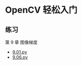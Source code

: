# OpenCV 轻松入门

## 练习

第 9 章 图像梯度

- [9.01.py](/examples/opencv-qing-song-ru-men/chapter09/9.01.py)
- [9.06.py](/examples/opencv-qing-song-ru-men/chapter09/9.06.py)
